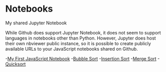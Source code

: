 # Notebooks
My shared Jupyter Notebook

While Github does support Jupyter Notebook, it does not seem to support languages in notebooks other than Python. However, Jupyter does host their own nbviewer public instance, so it is possible to create publicly available URLs to your JavaScript notebooks shared on Github.

-[My First JavaScript Notebook](https://nbviewer.jupyter.org/github/gruberchris/Notebooks/blob/master/My%20First%20JavaScript%20Notebook%20(JS).ipynb)
-[Bubble Sort](https://nbviewer.jupyter.org/github/gruberchris/Notebooks/blob/master/Basic%20Bubble%20Sort%20(JS).ipynb)
-[Insertion Sort](https://nbviewer.jupyter.org/github/gruberchris/Notebooks/blob/master/Insertion%20Sort%20(JS).ipynb)
-[Merge Sort](https://nbviewer.jupyter.org/github/gruberchris/Notebooks/blob/master/Merge%20Sort%20(JS).ipynb)
-[Quicksort](https://nbviewer.jupyter.org/github/gruberchris/Notebooks/blob/master/Quicksort%20(JS).ipynb)
